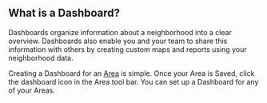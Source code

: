 ## What is a Dashboard?
Dashboards organize information about a neighborhood into a clear overview. Dashboards also enable you and your team to share this information with others by creating custom maps and reports using your neighborhood data. 

Creating a Dashboard for an [Area](https://www.citiesense.com/docs/pages/02-Getting%20Started.md) is simple. Once your Area is Saved, click the dashboard icon in the Area tool bar. You can set up a Dashboard for any of your Areas. 



